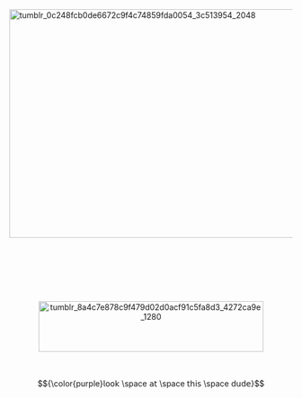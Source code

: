 <img width="2048" height="407" alt="tumblr_0c248fcb0de6672c9f4c74859fda0054_3c513954_2048" src="https://github.com/user-attachments/assets/99a03163-3634-478d-b3ce-66d1e81a33a7" />

　<p align="center"> 



　　<p align="center"><img width="400" height="90" alt="tumblr_8a4c7e878c9f479d02d0acf91c5fa8d3_4272ca9e_1280" src="https://github.com/user-attachments/assets/696fd9c1-af78-45e8-9139-e1e710593480" />

　<p align="center">$${\color{purple}𝗅𝗈𝗈𝗄 \space 𝖺𝗍 \space 𝗍𝗁𝗂𝗌 \space 𝖽𝗎𝖽𝖾}$$

 　<p align="center">     


